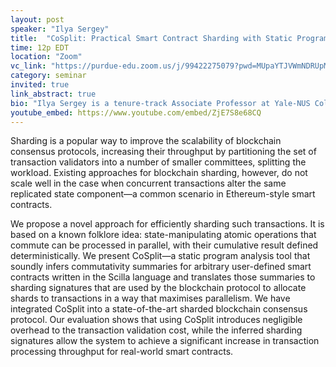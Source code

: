 ```yaml
---
layout: post
speaker: "Ilya Sergey"
title:  "CoSplit: Practical Smart Contract Sharding with Static Program Analysis"
time: 12p EDT
location: "Zoom"
vc_link: "https://purdue-edu.zoom.us/j/99422275079?pwd=MUpaYTJVWmNDRUpMOCtWQXZPdWR0Zz09"
category: seminar
invited: true
link_abstract: true
bio: "Ilya Sergey is a tenure-track Associate Professor at Yale-NUS College and NUS School of Computing (Singapore). Prior to joining Yale-NUS, he was a faculty at University College London. Before then, he was a postdoctoral researcher at IMDEA Software Institute (Madrid, Spain). Ilya defended his PhD in 2012 in the DistriNet research group at the Department of Computer Sciences of KU Leuven (Belgium). Ilya was awarded the AITO Dahl-Nygaard Junior Prize in 2019. His research interests dwell in the area of the design and implementation of programming languages, including but not limited to program semantics, certified programming, concurrency and abstract interpretation. He is particularly interested in developing verification techniques and static analyses for higher-order and concurrent programs."
youtube_embed: https://www.youtube.com/embed/ZjE7S8e68CQ
---
```

Sharding is a popular way to improve the scalability of blockchain consensus protocols, increasing their throughput by partitioning the set of transaction validators into a number of smaller committees, splitting the workload. Existing approaches for blockchain sharding, however, do not scale well in the case when concurrent transactions alter the same replicated state component—a common scenario in Ethereum-style smart contracts.

We propose a novel approach for efficiently sharding such transactions. It is based on a known folklore idea: state-manipulating atomic operations that commute can be processed in parallel, with their cumulative result defined deterministically. We present CoSplit—a static program analysis tool that soundly infers commutativity summaries for arbitrary user-defined smart contracts written in the Scilla language and translates those summaries to sharding signatures that are used by the blockchain protocol to allocate shards to transactions in a way that maximises parallelism. We have integrated CoSplit into a state-of-the-art sharded blockchain consensus protocol. Our evaluation shows that using CoSplit introduces negligible overhead to the transaction validation cost, while the inferred sharding signatures allow the system to achieve a significant increase in transaction processing throughput for real-world smart contracts.
